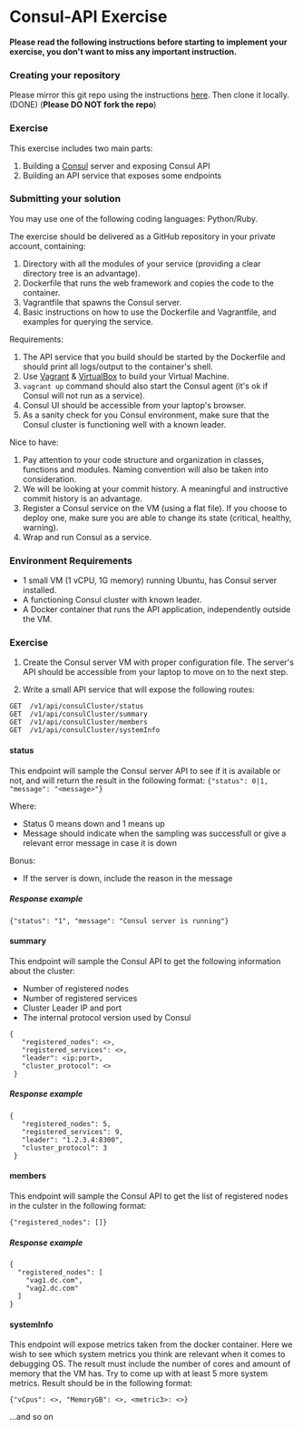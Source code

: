 # Consul-API Exercise
**Please read the following instructions before starting to implement your exercise, you don't want to miss any important instruction.**

### Creating your repository 

Please mirror this git repo using the instructions [here](https://help.github.com/articles/duplicating-a-repository). Then clone it locally. (DONE)
(**Please DO NOT fork the repo**)

### Exercise
This exercise includes two main parts:
1. Building a [Consul](https://www.consul.io) server and exposing Consul API
2. Building an API service that exposes some endpoints

### Submitting your solution
You may use one of the following coding languages: Python/Ruby.

The exercise should be delivered as a GitHub repository in your private account, containing:
1. Directory with all the modules of your service (providing a clear directory tree is an advantage).
2. Dockerfile that runs the web framework and copies the code to the container.
3. Vagrantfile that spawns the Consul server.
4. Basic instructions on how to use the Dockerfile and Vagrantfile, and examples for querying the service.

Requirements:
1. The API service that you build should be started by the Dockerfile and should print all logs/output to the container's shell.
2. Use [Vagrant](https://www.vagrantup.com/intro/index.html) & [VirtualBox](https://www.virtualbox.org/) to build your Virtual Machine.
3. `vagrant up` command should also start the Consul agent (it's ok if Consul will not run as a service).
4. Consul UI should be accessible from your laptop's browser.
5. As a sanity check for you Consul environment, make sure that the Consul cluster is functioning well with a known leader.

Nice to have:
1. Pay attention to your code structure and organization in classes, functions and modules. Naming convention will also be taken into consideration.
2. We will be looking at your commit history. A meaningful and instructive commit history is an advantage.
3. Register a Consul service on the VM (using a flat file). If you choose to deploy one, make sure you are able to change its state (critical, healthy, warning).
4. Wrap and run Consul as a service.

### Environment Requirements
- 1 small VM (1 vCPU, 1G memory) running Ubuntu, has Consul server installed.
- A functioning Consul cluster with known leader.
- A Docker container that runs the API application, independently outside the VM. 

### Exercise
1. Create the Consul server VM with proper configuration file.
   The server's API should be accessible from your laptop to move on to the next step.

2. Write a small API service that will expose the following routes:

~~~
GET  /v1/api/consulCluster/status
GET  /v1/api/consulCluster/summary
GET  /v1/api/consulCluster/members
GET  /v1/api/consulCluster/systemInfo
~~~

#### status
This endpoint will sample the Consul server API to see if it is available or not, and will return the result in the following format:
`{"status": 0|1, "message": "<message>"}`

Where:
* Status 0 means down and 1 means up
* Message should indicate when the sampling was successfull or give a relevant error message in case it is down

Bonus:
* If the server is down, include the reason in the message

##### Response example

~~~
{"status": "1", "message": "Consul server is running"}
~~~

#### summary
This endpoint will sample the Consul API to get the following information about the cluster:
 - Number of registered nodes
 - Number of registered services
 - Cluster Leader IP and port
 - The internal protocol version used by Consul

~~~
{
   "registered_nodes": <>,
   "registered_services": <>,
   "leader": <ip:port>,
   "cluster_protocol": <>
 }
~~~

##### Response example

~~~
{
   "registered_nodes": 5,
   "registered_services": 9,
   "leader": "1.2.3.4:8300",
   "cluster_protocol": 3
 }
~~~

#### members
This endpoint will sample the Consul API to get the list of registered nodes in the culster in the following format:

`{"registered_nodes": []}`

##### Response example

~~~
{
  "registered_nodes": [
    "vag1.dc.com",
    "vag2.dc.com"
  ]
}
~~~

#### systemInfo
This endpoint will expose metrics taken from the docker container. Here we wish to see which system metrics you think are relevant when it comes to debugging OS.
The result must include the number of cores and amount of memory that the VM has. Try to come up with at least 5 more system metrics.
Result should be in the following format: 

~~~
{"vCpus": <>, "MemoryGB": <>, <metric3>: <>}
~~~

...and so on
